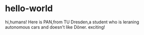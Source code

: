 # hello-world

hi,humans!
Here is PAN,from TU Dresden,a student who is leraning autonomous cars and doesn't like Döner.
exciting!
